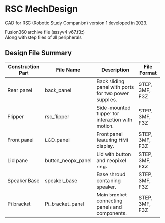 # RSC MechDesign
CAD for RSC (Robotic Study Companion) version 1 developed in 2023.

Fusion360 archive file (assyv4 v67.f3z)  
Along with step files of all peripherals 

## Design File Summary

| Construction Part | File Name             | Description                                                | File Format   |
|------------------|-----------------------|------------------------------------------------------------|--------------|
| Rear panel       | back_panel             | Back sliding panel with ports for two power supplies.      | STEP, 3MF, F3Z |
| Flipper          | rsc_flipper            | Side-mounted flipper for interaction with motion.          | STEP, 3MF, F3Z |
| Front panel      | LCD_panel              | Front panel featuring HMI display.                         | STEP, 3MF, F3Z |
| Lid panel        | button_neopx_panel     | Lid with button and neopixel ring.                         | STEP, 3MF, F3Z |
| Speaker Base     | speaker_base           | Base shroud containing speaker.                            | STEP, 3MF, F3Z |
| Pi bracket       | Pi_bracket_panel       | Main bracket connecting panels and components.            | STEP, 3MF, F3Z |
